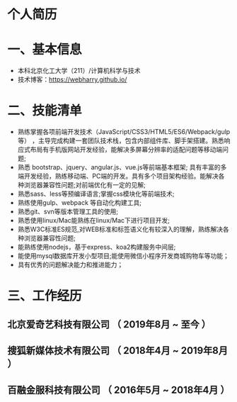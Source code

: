 # 个人简历
# 一、基本信息
- 本科北京化工大学（211）/计算机科学与技术
- 技术博客：https://webharry.github.io/

# 二、技能清单
- 熟练掌握各项前端开发技术（JavaScript/CSS3/HTML5/ES6/Webpack/gulp
等） ，主导完成构建一套团队技术栈，包含内部组件库、脚手架搭建。熟悉响应式布局有手机版网站开发经验，能解决多屏幕分辨率的适配问题等移动端问题;
- 熟悉 bootstrap、jquery、angular.js、vue.js等前端基本框架; 具有丰富的多端开发经验，熟练移动端、PC端的开发。具有多个项目架构经验。能解决各种浏览器兼容性问题;对前端优化有一定的见解;
- 熟悉sass、less等预编译语言;掌握css模块化等前端技术;
- 熟练使用gulp、webpack 等自动化构建工具;
- 熟悉git、svn等版本管理工具的使用;
- 熟悉使用linux/Mac能熟练在linux/Mac下进行项目开发;
- 熟悉W3C标准ES规范,对WEB标准和标签语义化有较深入的理解，熟练解决各种浏览器兼容性问题;
- 能熟练使用nodejs，基于express、koa2构建服务中间层;
- 能使用mysql数据库开发小型项目;能使用微信小程序开发商城购物车等功能；
- 具有优秀的问题解决能力和推进能力；

# 三、工作经历
## 北京爱奇艺科技有限公司 （ 2019年8月 ~ 至今 ）
## 搜狐新媒体技术有限公司 （ 2018年4月 ~ 2019年8月 ）
## 百融金服科技有限公司 （ 2016年5月 ~ 2018年4月 ）

